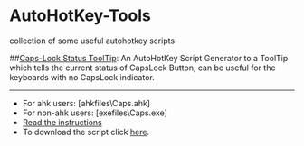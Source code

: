 # AutoHotKey-Tools
collection of some useful autohotkey scripts

##[Caps-Lock Status ToolTip](https://github.com/KamalAwasthi/AutoHotKey-Tools/tree/master/Caps-Lock-Status-Tooltip):
 An AutoHotKey Script Generator to a ToolTip which tells the current status of CapsLock Button, can be useful for the keyboards with no CapsLock indicator. <br> 
 * * *
 * For ahk users: [ahkfiles\Caps.ahk]
 * For non-ahk users: [exefiles\Caps.exe]
 * [Read the instructions](https://github.com/KamalAwasthi/AutoHotKey-Tools/blob/master/Caps-Lock-Status-Tooltip/ahk_file/ReadMe.pdf) 
 * To download the script click [here](https://github.com/KamalAwasthi/AutoHotKey-Tools/archive/master.zip).
